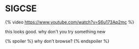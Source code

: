 # SIGCSE

{% video https://www.youtube.com/watch?v=S6u173Ap2mc %}

this looks good. why don't you try something new

{% spoiler %} why don't browse? {% endspoiler %}
